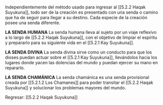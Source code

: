 
Independientemente del método usado para ingresar al [[5.2.2 Haqak Suyukuna]], todo ser de la creación es presentado con una senda o camino que ha de seguir para llegar a su destino. Cada especie de la creación posee una senda diferente.

**LA SENDA HUMANA**
La senda humana lleva al sujeto por un viaje reflexivo a lo largo de [[5.2.2 Haqak Suyukuna]], con el objetivo de limpiar el espíritu y prepararlo para su siguiente vida en el [[5.2.1 Kay Suyukuna]].

**LA SENDA DIVINA**
La senda divina sirve como un conducto para que los dioses puedan actuar sobre el [[5.2.1 Kay Suyukuna]], llevándolos hacia los lugares donde yacen las dolencias del mundo y puedan ejercer su mano en repararlo.

**LA SENDA CHAMÁNICA**
La senda chamánica es una senda provisional creada por [[5.2.1.2 Los Chamanes]] para poder transitar el [[5.2.2 Haqak Suyukuna]] y solucionar los problemas mayores del mundo.


Regresar: [[5.2.2 Haqak Suyukuna]]